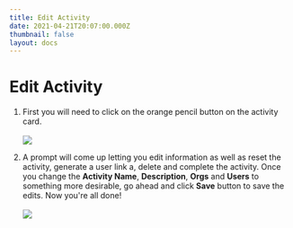 ```yaml
---
title: Edit Activity
date: 2021-04-21T20:07:00.000Z
thumbnail: false
layout: docs
---
```

# Edit Activity

1. First you will need to click on the orange pencil button on the activity card.
<br><br>
![](../../images/edit-phonebank-step1.jpg)

2. A prompt will come up letting you edit information as well as reset the activity, generate a user link a, delete and complete the activity. Once you change the **Activity Name**, **Description**, **Orgs** and **Users** to something more desirable, go ahead and click **Save** button to save the edits. Now you're all done!
<br><br>
![](../../images/edit-phonebank-step2.jpg)
